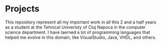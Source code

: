 # Projects
This repository represent all my important work in all this 2 and a half years as a student at the Tehnical Univeristy of Cluj Napoca in the computer science department. I have laerned a lot of programming languages that helped me evolve in this domain, like VisualStudio,  Java, VHDL, and others. 
